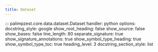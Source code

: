 ```yaml
---
title: Dataset
---
```

<!-- ## Goal
Brief preamble with most content autogenerated from docstrings.
 -->

::: palimpzest.core.data.dataset.Dataset
    handler: python
    options:
      docstring_style: google
      show_root_heading: false
      show_source: false
      show_bases: false
      line_length: 80
      separate_signature: true
      show_signature_annotations: true
      show_symbol_type_heading: true
      show_symbol_type_toc: true
      heading_level: 3
      docstring_section_style: list
